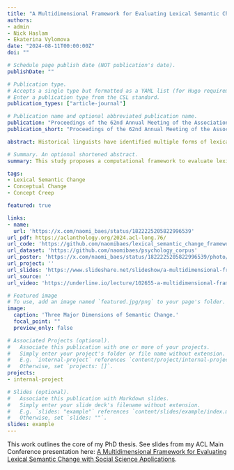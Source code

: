```yaml
---
title: "A Multidimensional Framework for Evaluating Lexical Semantic Change with Social Science Applications"
authors:
- admin
- Nick Haslam
- Ekaterina Vylomova
date: "2024-08-11T00:00:00Z"
doi: ""

# Schedule page publish date (NOT publication's date).
publishDate: ""

# Publication type.
# Accepts a single type but formatted as a YAML list (for Hugo requirements).
# Enter a publication type from the CSL standard.
publication_types: ["article-journal"]

# Publication name and optional abbreviated publication name.
publication: "Proceedings of the 62nd Annual Meeting of the Association for Computational Linguistics (Volume 1: Long Papers)"
publication_short: "Proceedings of the 62nd Annual Meeting of the Association for Computational Linguistics"

abstract: Historical linguists have identified multiple forms of lexical semantic change. We present a three-dimensional framework for integrating these forms and a unified computational methodology for evaluating them concurrently. The dimensions represent increases or decreases in semantic 1) sentiment (valence of a target word’s collocates), 2) intensity (emotional arousal of collocates or the frequency of intensifiers), and 3) breadth (diversity of contexts in which the target word appears). These dimensions can be complemented by evaluation of shifts in the frequency of the target words and the thematic content of its collocates. This framework enables lexical semantic change to be mapped economically and systematically and has applications in computational social science. We present an illustrative analysis of semantic shifts in mental health and mental illness in two corpora, demonstrating patterns of semantic change that illuminate contemporary concerns about pathologization, stigma, and concept creep.

# Summary. An optional shortened abstract.
summary: This study proposes a computational framework to evaluate lexical semantic change in a way that economically integrates forms identified by historical linguists and uses it to analyze semantic shifts in mental health and mental illness.

tags:
- Lexical Semantic Change
- Conceptual Change
- Concept Creep

featured: true

links:
- name: 
  url: 'https://x.com/naomi_baes/status/1822225205822996539'
url_pdf: https://aclanthology.org/2024.acl-long.76/
url_code: 'https://github.com/naomibaes/lexical_semantic_change_framework'
url_dataset: 'https://github.com/naomibaes/psychology_corpus'
url_poster: 'https://x.com/naomi_baes/status/1822225205822996539/photo/1'
url_project: ''
url_slides: 'https://www.slideshare.net/slideshow/a-multidimensional-framework-for-evaluating-lexical-semantic-change-with-social-science-applications/270910049'
url_source: ''
url_video: 'https://underline.io/lecture/102655-a-multidimensional-framework-for-evaluating-lexical-semantic-change-with-social-science-applications '

# Featured image
# To use, add an image named `featured.jpg/png` to your page's folder. 
image:
  caption: 'Three Major Dimensions of Semantic Change.'
  focal_point: ""
  preview_only: false

# Associated Projects (optional).
#   Associate this publication with one or more of your projects.
#   Simply enter your project's folder or file name without extension.
#   E.g. `internal-project` references `content/project/internal-project/index.md`.
#   Otherwise, set `projects: []`.
projects:
- internal-project

# Slides (optional).
#   Associate this publication with Markdown slides.
#   Simply enter your slide deck's filename without extension.
#   E.g. `slides: "example"` references `content/slides/example/index.md`.
#   Otherwise, set `slides: ""`.
slides: example
---
```


This work outlines the core of my PhD thesis. See slides from my ACL Main Conference presentation here: [A Multidimensional Framework for Evaluating Lexical Semantic Change with Social Science Applications](https://www.slideshare.net/slideshow/a-multidimensional-framework-for-evaluating-lexical-semantic-change-with-social-science-applications/270910049).

